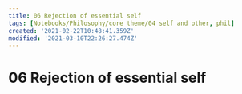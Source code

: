 ```yaml
---
title: 06 Rejection of essential self
tags: [Notebooks/Philosophy/core theme/04 self and other, phil]
created: '2021-02-22T10:48:41.359Z'
modified: '2021-03-10T22:26:27.474Z'
---
```


# 06 Rejection of essential self
